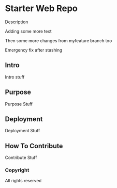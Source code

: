 # Starter Web Repo

Description

Adding some more text

Then some more changes from myfeature branch too

Emergency fix after stashing
## Intro

Intro stuff

## Purpose

Purpose Stuff

## Deployment

Deployment Stuff

## How To Contribute

Contribute Stuff

### Copyright

All rights reserved